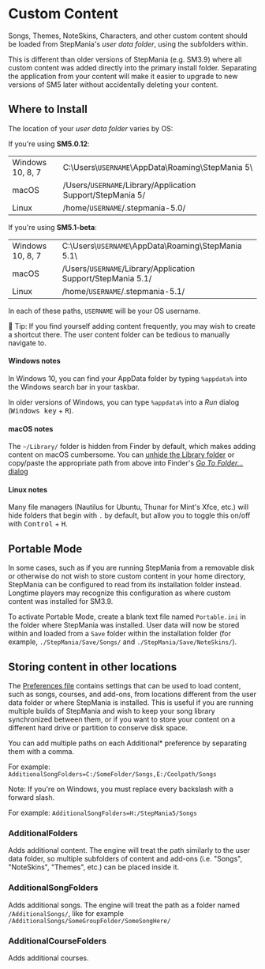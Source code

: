 # Custom Content

Songs, Themes, NoteSkins, Characters, and other custom content should be loaded from StepMania's *user data folder*, using the subfolders within.

This is different than older versions of StepMania (e.g. SM3.9) where all custom content was added directly into the primary install folder.  Separating the application from your content will make it easier to upgrade to new versions of SM5 later without accidentally deleting your content.

## Where to Install

The location of your *user data folder* varies by OS:

If you're using **SM5.0.12**:

<table>
<tbody>
  <tr>
    <td>Windows 10, 8, 7</td>
    <td>C:\Users\<code>USERNAME</code>\AppData\Roaming\StepMania 5\</td>
  </tr>
  <tr>
    <td>macOS</td>
    <td>/Users/<code>USERNAME</code>/Library/Application Support/StepMania 5/</td>
  </tr>
  <tr>
    <td>Linux</td>
    <td>/home/<code>USERNAME</code>/.stepmania-5.0/</td>
  </tr>
</tbody>
</table>

If you're using **SM5.1-beta**:

<table>
<tbody>
  <tr>
    <td>Windows 10, 8, 7</td>
    <td>C:\Users\<code>USERNAME</code>\AppData\Roaming\StepMania 5.1\</td>
  </tr>
  <tr>
    <td>macOS</td>
    <td>/Users/<code>USERNAME</code>/Library/Application Support/StepMania 5.1/</td>
  </tr>
  <tr>
    <td>Linux</td>
    <td>/home/<code>USERNAME</code>/.stepmania-5.1/</td>
  </tr>
</tbody>
</table>

In each of these paths, <code>USERNAME</code> will be your OS username.

🔷 Tip: If you find yourself adding content frequently, you may wish to create a shortcut there. The user content folder can be tedious to manually navigate to.

#### Windows notes

In Windows 10, you can find your AppData folder by typing `%appdata%` into the Windows search bar in your taskbar.

In older versions of Windows, you can type `%appdata%` into a *Run* dialog (<kbd>Windows key</kbd> + <kbd>R</kbd>).

#### macOS notes

The `~/Library/` folder is hidden from Finder by default, which makes adding content on macOS cumbersome.  You can [unhide the Library folder](https://apple.stackexchange.com/a/378378) or copy/paste the appropriate path from above into Finder's [*Go To Folder...* dialog](https://osxdaily.com/2011/08/31/go-to-folder-useful-mac-os-x-keyboard-shortcut/)

#### Linux notes

Many file managers (Nautilus for Ubuntu, Thunar for Mint's Xfce, etc.) will hide folders that begin with `.` by default, but allow you to toggle this on/off with <kbd>Control</kbd> + <kbd>H</kbd>.

## Portable Mode

In some cases, such as if you are running StepMania from a removable disk or otherwise do not wish to store custom content in your home directory, StepMania can be configured to read from its installation folder instead.  Longtime players may recognize this configuration as where custom content was installed for SM3.9.

To activate Portable Mode, create a blank text file named `Portable.ini` in the folder where StepMania was installed.  User data will now be stored within and loaded from a `Save` folder within the installation folder (for example, `./StepMania/Save/Songs/` and `./StepMania/Save/NoteSkins/`).

## Storing content in other locations

The [Preferences file](https://github.com/stepmania/stepmania/wiki/Preferences.ini) contains settings that can be used to load content, such as songs, courses, and add-ons, from locations different from the user data folder or where StepMania is installed. This is useful if you are running multiple builds of StepMania and wish to keep your song library synchronized between them, or if you want to store your content on a different hard drive or partition to conserve disk space.

You can add multiple paths on each Additional* preference by separating them with a comma.

For example:
`AdditionalSongFolders=C:/SomeFolder/Songs,E:/Coolpath/Songs`

Note: If you're on Windows, you must replace every backslash with a forward slash.

For example:
`AdditionalSongFolders=H:/StepMania5/Songs`

### AdditionalFolders

Adds additional content. The engine will treat the path similarly to the user data folder, so multiple subfolders of content and add-ons (i.e. "Songs", "NoteSkins", "Themes", etc.) can be placed inside it.

### AdditionalSongFolders

Adds additional songs. The engine will treat the path as a folder named `/AdditionalSongs/`, like for example `/AdditionalSongs/SomeGroupFolder/SomeSongHere/`

### AdditionalCourseFolders

Adds additional courses.
